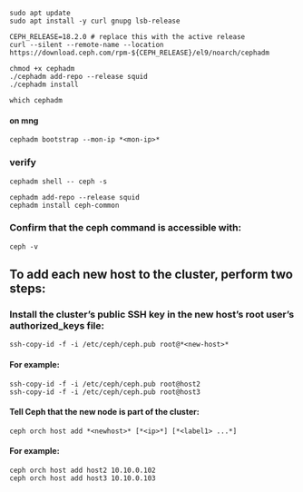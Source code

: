 ```
sudo apt update
sudo apt install -y curl gnupg lsb-release
```

```
CEPH_RELEASE=18.2.0 # replace this with the active release
curl --silent --remote-name --location https://download.ceph.com/rpm-${CEPH_RELEASE}/el9/noarch/cephadm
```

```
chmod +x cephadm
./cephadm add-repo --release squid
./cephadm install
```

```
which cephadm
```

#### on mng
```
cephadm bootstrap --mon-ip *<mon-ip>*
```

### verify 
```
cephadm shell -- ceph -s
```


```
cephadm add-repo --release squid
cephadm install ceph-common
```
### Confirm that the ceph command is accessible with:
```
ceph -v
```







## To add each new host to the cluster, perform two steps:

### Install the cluster’s public SSH key in the new host’s root user’s authorized_keys file:

```
ssh-copy-id -f -i /etc/ceph/ceph.pub root@*<new-host>*
```
#### For example:
```
ssh-copy-id -f -i /etc/ceph/ceph.pub root@host2
ssh-copy-id -f -i /etc/ceph/ceph.pub root@host3
```
#### Tell Ceph that the new node is part of the cluster:

```
ceph orch host add *<newhost>* [*<ip>*] [*<label1> ...*]
```
#### For example:
```
ceph orch host add host2 10.10.0.102
ceph orch host add host3 10.10.0.103
```


